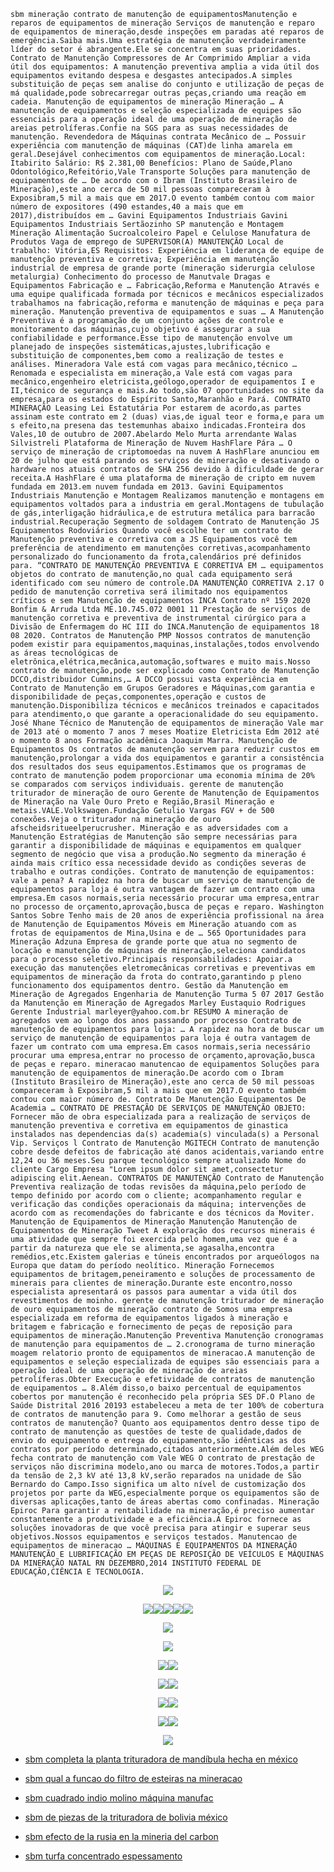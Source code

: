 
```
sbm mineração contrato de manutenção de equipamentosManutenção e reparos de equipamentos de mineração Serviços de manutenção e reparo de equipamentos de mineração,desde inspeções em paradas até reparos de emergência.Saiba mais.Uma estratégia de manutenção verdadeiramente líder do setor é abrangente.Ele se concentra em suas prioridades. Contrato de Manutenção Compressores de Ar Comprimido Ampliar a vida útil dos equipamentos: A manutenção preventiva amplia a vida útil dos equipamentos evitando despesa e desgastes antecipados.A simples substituição de peças sem analise do conjunto e utilização de peças de má qualidade,pode sobrecarregar outras peças,criando uma reação em cadeia. Manutenção de equipamentos de mineração Mineração … A manutenção de equipamentos e seleção especializada de equipes são essenciais para a operação ideal de uma operação de mineração de areias petrolíferas.Confie na SGS para as suas necessidades de manutenção. Revendedora de Máquinas contrata Mecânico de … Possuir experiência com manutenção de máquinas (CAT)de linha amarela em geral.Desejável conhecimentos com equipamentos de mineração.Local: Itabirito Salário: R$ 2.381,00 Benefícios: Plano de Saúde,Plano Odontológico,Refeitório,Vale Transporte Soluções para manutenção de equipamentos de … De acordo com o Ibram (Instituto Brasileiro de Mineração),este ano cerca de 50 mil pessoas compareceram à Exposibram,5 mil a mais que em 2017.O evento também contou com maior número de expositores (490 estandes,40 a mais que em 2017),distribuídos em … Gavini Equipamentos Industriais Gavini Equipamentos Industriais Sertãozinho SP manutenção e Montagem Mineração Alimentação Sucroalcoleiro Papel e Celulose Manufatura de Produtos Vaga de emprego de SUPERVISOR(A) MANUTENÇÃO Local de trabalho: Vitória,ES Requisitos: Experiência em liderança de equipe de manutenção preventiva e corretiva; Experiência em manutenção industrial de empresa de grande porte (mineração siderurgia celulose metalurgia) Conhecimento do processo de Manutvale Dragas e Equipamentos Fabricação e … Fabricação,Reforma e Manutenção Através e uma equipe qualificada formada por técnicos e mecânicos especializados trabalhamos na fabricação,reforma e manutenção de máquinas e peça para mineração. Manutenção preventiva de equipamentos e suas … A Manutenção Preventiva é a programação de um conjunto ações de controle e monitoramento das máquinas,cujo objetivo é assegurar a sua confiabilidade e performance.Esse tipo de manutenção envolve um planejado de inspeções sistemáticas,ajustes,lubrificação e substituição de componentes,bem como a realização de testes e análises. Mineradora Vale está com vagas para mecânico,técnico … Renomada e especialista em mineração,a Vale está com vagas para mecânico,engenheiro eletricista,geólogo,operador de equipamentos I e II,técnico de segurança e mais.Ao todo,são 07 oportunidades no site da empresa,para os estados do Espírito Santo,Maranhão e Pará. CONTRATO MINERAÇÃO Leasing Lei Estatutária Por estarem de acordo,as partes assinam este contrato em 2 (duas) vias,de igual teor e forma,e para um s efeito,na presena das testemunhas abaixo indicadas.Fronteira dos Vales,10 de outubro de 2007.Abelardo Melo Murta arrendante Walas Silvistreli Plataforma de Mineração de Nuvem HashFlare Pára … O serviço de mineração de criptomoedas na nuvem A HashFlare anunciou em 20 de julho que está parando os serviços de mineração e desativando o hardware nos atuais contratos de SHA 256 devido à dificuldade de gerar receita.A HashFlare é uma plataforma de mineração de cripto em nuvem fundada em 2013.em nuvem fundada em 2013. Gavini Equipamentos Industriais Manutenção e Montagem Realizamos manutenção e montagens em equipamentos voltados para a industria em geral.Montagens de tubulação de gás,interligação hidráulica,e de estrutura metálica para barracão industrial.Recuperação Segmento de soldagem Contrato de Manutenção JS Equipamentos Rodoviários Quando você escolhe ter um contrato de Manutenção preventiva e corretiva com a JS Equipamentos você tem preferência de atendimento em manutenções corretivas,acompanhamento personalizado do funcionamento da frota,calendários pré definidos para. “CONTRATO DE MANUTENÇÃO PREVENTIVA E CORRETIVA EM … equipamentos objetos do contrato de manutenção,no qual cada equipamento será identificado com seu número de controle.DA MANUTENÇÃO CORRETIVA 2.17 O pedido de manutenção corretiva será ilimitado nos equipamentos críticos e sem Manutenção de equipamentos INCA Contrato nº 159 2020 Bonfim & Arruda Ltda ME.10.745.072 0001 11 Prestação de serviços de manutenção corretiva e preventiva de instrumental cirúrgico para a Divisão de Enfermagem do HC III do INCA.Manutenção de equipamentos 18 08 2020. Contratos de Manutenção PMP Nossos contratos de manutenção podem existir para equipamentos,maquinas,instalações,todos envolvendo as áreas tecnológicas de eletrônica,elétrica,mecânica,automação,softwares e muito mais.Nosso contrato de manutenção,pode ser explicado como Contrato de Manutenção DCCO,distribuidor Cummins,… A DCCO possui vasta experiência em Contrato de Manutenção em Grupos Geradores e Máquinas,com garantia e disponibilidade de peças,componentes,operação e custos de manutenção.Disponibiliza técnicos e mecânicos treinados e capacitados para atendimento,o que garante a operacionalidade do seu equipamento. José Nhane Técnico de Manutenção de equipamentos de mineração Vale mar de 2013 até o momento 7 anos 7 meses Moatize Eletricista Edm 2012 até o momento 8 anos Formação acadêmica Joaquim Marra. Manutenção de Equipamentos Os contratos de manutenção servem para reduzir custos em manutenção,prolongar a vida dos equipamentos e garantir a consistência dos resultados dos seus equipamentos.Estimamos que os programas de contrato de manutenção podem proporcionar uma economia mínima de 20% se comparados com serviços individuais. gerente de manutenção triturador de mineração de ouro Gerente de Manutenção de Equipamentos de Mineração na Vale Ouro Preto e Região,Brasil Mineração e metais.VALE.Volkswagen.Fundação Getulio Vargas FGV + de 500 conexões.Veja o triturador na mineração de ouro afscheidsritueelperucrusher. Mineração e as adversidades com a Manutenção Estratégias de Manutenção são sempre necessárias para garantir a disponibilidade de máquinas e equipamentos em qualquer segmento de negócio que visa a produção.No segmento da mineração é ainda mais crítico essa necessidade devido as condições severas de trabalho e outras condições. Contrato de manutenção de equipamentos: vale a pena? A rapidez na hora de buscar um serviço de manutenção de equipamentos para loja é outra vantagem de fazer um contrato com uma empresa.Em casos normais,seria necessário procurar uma empresa,entrar no processo de orçamento,aprovação,busca de peças e reparo. Washington Santos Sobre Tenho mais de 20 anos de experiência profissional na área de Manutenção de Equipamentos Móveis em Mineração atuando com as frotas de equipamentos de Mina,Usina e de … 565 Oportunidades para Mineração Adzuna Empresa de grande porte que atua no segmento de locação e manutenção de máquinas de mineração,seleciona candidatos para o processo seletivo.Principais responsabilidades: Apoiar.a execução das manutenções eletromecânicas corretivas e preventivas em equipamentos de mineração da frota do contrato,garantindo p pleno funcionamento dos equipamentos dentro. Gestão da Manutenção em Mineração de Agregados Engenharia de Manutenção Turma 5 07 2017 Gestão da Manutenção em Mineração de Agregados Marley Eustaquio Rodrigues Gerente Industrial marleyer@yahoo.com.br RESUMO A mineração de agregados vem ao longo dos anos passando por processo Contrato de manutenção de equipamentos para loja: … A rapidez na hora de buscar um serviço de manutenção de equipamentos para loja é outra vantagem de fazer um contrato com uma empresa.Em casos normais,seria necessário procurar uma empresa,entrar no processo de orçamento,aprovação,busca de peças e reparo. mineracao manutencao de equipamentos Soluções para manutenção de equipamentos de mineração.De acordo com o Ibram (Instituto Brasileiro de Mineração),este ano cerca de 50 mil pessoas compareceram à Exposibram,5 mil a mais que em 2017.O evento também contou com maior número de. Contrato De Manutenção Equipamentos De Academia … CONTRATO DE PRESTAÇÃO DE SERVIÇOS DE MANUTENÇÃO OBJETO: Fornecer mão de obra especializada para a realização de serviços de manutenção preventiva e corretiva em equipamentos de ginastica instalados nas dependencias da(s) academia(s) vinculada(s) a Personal Vip. Serviços l Contrato de Manutenção MGITECH Contrato de manutenção cobre desde defeitos de fabricação até danos acidentais,variando entre 12,24 ou 36 meses.Seu parque tecnológico sempre atualizado Nome do cliente Cargo Empresa "Lorem ipsum dolor sit amet,consectetur adipiscing elit.Aenean. CONTRATOS DE MANUTENÇÃO Contrato de Manutenção Preventiva realização de todas revisões da máquina,pelo período de tempo definido por acordo com o cliente; acompanhamento regular e verificação das condições operacionais da máquina; intervenções de acordo com as recomendações do fabricante e dos técnicos da Moviter. Manutenção de Equipamentos de Mineração Manutenção Manutenção de Equipamentos de Mineração Tweet A exploração dos recursos minerais é uma atividade que sempre foi exercida pelo homem,uma vez que é a partir da natureza que ele se alimenta,se agasalha,encontra remédios,etc.Existem galerias e túneis encontrados por arqueólogos na Europa que datam do período neolítico. Mineração Fornecemos equipamentos de britagem,peneiramento e soluções de processamento de minerais para clientes de mineração.Durante este encontro,nosso especialista apresentará os passos para aumentar a vida útil dos revestimentos de moinho. gerente de manutenção triturador de mineração de ouro equipamentos de mineração contrato de Somos uma empresa especializada em reforma de equipamentos ligados à mineração e britagem e fabricação e fornecimento de peças de reposição para equipamentos de mineração.Manutenção Preventiva Manutenção cronogramas de manutenção para equipamentos de … 2.cronograma de turno mineração moagem relatorio pronto de equipamentos de mineracao.A manutenção de equipamentos e seleção especializada de equipes são essenciais para a operação ideal de uma operação de mineração de areias petrolíferas.Obter Execução e efetividade de contratos de manutenção de equipamentos … 8.Além disso,o baixo percentual de equipamentos cobertos por manutenção é reconhecido pela própria SES DF.O Plano de Saúde Distrital 2016 20193 estabeleceu a meta de ter 100% de cobertura de contratos de manutenção para 9. Como melhorar a gestão de seus contratos de manutenção? Quanto aos equipamentos dentro desse tipo de contrato de manutenção as questões de teste de qualidade,dados de envio do equipamento e entrega do equipamento,são idênticas as dos contratos por período determinado,citados anteriormente.Além deles WEG fecha contrato de manutenção com Vale WEG O contrato de prestação de serviços não discrimina modelo,ano ou marca de motores.Todos,a partir da tensão de 2,3 kV até 13,8 kV,serão reparados na unidade de São Bernardo do Campo.Isso significa um alto nível de customização dos projetos por parte da WEG,especialmente porque os equipamentos são de diversas aplicações,tanto de áreas abertas como confinadas. Mineração Epiroc Para garantir a rentabilidade na mineração,é preciso aumentar constantemente a produtividade e a eficiência.A Epiroc fornece as soluções inovadoras de que você precisa para atingir e superar seus objetivos.Nossos equipamentos e serviços testados. Manutencao de equipamentos de mineracao … MÁQUINAS E EQUIPAMENTOS DA MINERAÇÃO MANUTENÇÃO E LUBRIFICAÇÃO EM PEÇAS DE REPOSIÇÃO DE VEÍCULOS E MÁQUINAS DA MINERAÇÃO NATAL RN DEZEMBRO,2014 INSTITUTO FEDERAL DE EDUCAÇÃO,CIÊNCIA E TECNOLOGIA. 
```

<div align="center">

<a href="https://es-crusher.shibang-china.com/github&k=sbm+minera%C3%A7%C3%A3o+contrato+de+manuten%C3%A7%C3%A3o+de+equipamentos"><img src="https://static.shibang-china.com/es/crusher/logo.jpg"></a>

<a href="https://es-crusher.shibang-china.com/github&k=sbm+minera%C3%A7%C3%A3o+contrato+de+manuten%C3%A7%C3%A3o+de+equipamentos"><img src="https://static.shibang-china.com/es/crusher/index.jpg"></a><a href="https://es-crusher.shibang-china.com/material.htmlgithub&k=sbm+minera%C3%A7%C3%A3o+contrato+de+manuten%C3%A7%C3%A3o+de+equipamentos"><img src="https://static.shibang-china.com/es/crusher/material.jpg"></a><a href="https://es-crusher.shibang-china.com/application.htmlgithub&k=sbm+minera%C3%A7%C3%A3o+contrato+de+manuten%C3%A7%C3%A3o+de+equipamentos"><img src="https://static.shibang-china.com/es/crusher/application.jpg"></a><a href="https://es-crusher.shibang-china.com/aboutus.htmlgithub&k=sbm+minera%C3%A7%C3%A3o+contrato+de+manuten%C3%A7%C3%A3o+de+equipamentos"><img src="https://static.shibang-china.com/es/crusher/aboutus.jpg"></a><a href="https://es-crusher.shibang-china.com/contact.htmlgithub&k=sbm+minera%C3%A7%C3%A3o+contrato+de+manuten%C3%A7%C3%A3o+de+equipamentos"><img src="https://static.shibang-china.com/es/crusher/contact.jpg"></a>

<a href="https://es-crusher.shibang-china.com/github&k=sbm+minera%C3%A7%C3%A3o+contrato+de+manuten%C3%A7%C3%A3o+de+equipamentos"><img src="https://static.shibang-china.com/es/crusher/banner.jpg"></a>

<a href="https://swt.shibang-china.com/github&k=sbm+minera%C3%A7%C3%A3o+contrato+de+manuten%C3%A7%C3%A3o+de+equipamentos"><img src="https://static.shibang-china.com/es/crusher/text.jpg"></a>

<a href="https://swt.shibang-china.com/github&k=sbm+minera%C3%A7%C3%A3o+contrato+de+manuten%C3%A7%C3%A3o+de+equipamentos"><img src="https://static.shibang-china.com/es/crusher/chat.jpg"></a><a href="https://es-crusher.shibang-china.com/contact.htmlgithub&k=sbm+minera%C3%A7%C3%A3o+contrato+de+manuten%C3%A7%C3%A3o+de+equipamentos"><img src="https://static.shibang-china.com/es/crusher/message.jpg"></a>

<a href="https://es-crusher.shibang-china.com/products/pe.htmlgithub&k=sbm+minera%C3%A7%C3%A3o+contrato+de+manuten%C3%A7%C3%A3o+de+equipamentos"><img src="https://static.shibang-china.com/es/crusher/pe.jpg"></a><a href="https://es-crusher.shibang-china.com/products/pf.htmlgithub&k=sbm+minera%C3%A7%C3%A3o+contrato+de+manuten%C3%A7%C3%A3o+de+equipamentos"><img src="https://static.shibang-china.com/es/crusher/pf.jpg"></a>

<a href="https://es-crusher.shibang-china.com/products/hpt.htmlgithub&k=sbm+minera%C3%A7%C3%A3o+contrato+de+manuten%C3%A7%C3%A3o+de+equipamentos"><img src="https://static.shibang-china.com/es/crusher/hpt.jpg"></a><a href="https://es-crusher.shibang-china.com/products/vsi.htmlgithub&k=sbm+minera%C3%A7%C3%A3o+contrato+de+manuten%C3%A7%C3%A3o+de+equipamentos"><img src="https://static.shibang-china.com/es/crusher/vsi.jpg"></a>

<a href="https://es-crusher.shibang-china.com/products/klv.htmlgithub&k=sbm+minera%C3%A7%C3%A3o+contrato+de+manuten%C3%A7%C3%A3o+de+equipamentos"><img src="https://static.shibang-china.com/es/crusher/klv.jpg"></a><a href="https://es-crusher.shibang-china.com/products/portable.htmlgithub&k=sbm+minera%C3%A7%C3%A3o+contrato+de+manuten%C3%A7%C3%A3o+de+equipamentos"><img src="https://static.shibang-china.com/es/crusher/portable.jpg"></a>

<a href="https://swt.shibang-china.com/github&k=sbm+minera%C3%A7%C3%A3o+contrato+de+manuten%C3%A7%C3%A3o+de+equipamentos"><img src="https://static.shibang-china.com/es/crusher/case.jpg"></a>

</div>


* [sbm completa la planta trituradora de mandíbula hecha en méxico](sbm%20completa%20la%20planta%20trituradora%20de%20mand%C3%ADbula%20hecha%20en%20m%C3%A9xico.md)

* [sbm qual a funcao do filtro de esteiras na mineracao](sbm%20qual%20a%20funcao%20do%20filtro%20de%20esteiras%20na%20mineracao.md)

* [sbm cuadrado indio molino máquina manufac](sbm%20cuadrado%20indio%20molino%20m%C3%A1quina%20manufac.md)

* [sbm de piezas de la trituradora de bolivia méxico](sbm%20de%20piezas%20de%20la%20trituradora%20de%20bolivia%20m%C3%A9xico.md)

* [sbm efecto de la rusia en la mineria del carbon](sbm%20efecto%20de%20la%20rusia%20en%20la%20mineria%20del%20carbon.md)

* [sbm turfa concentrado espessamento](sbm%20turfa%20concentrado%20espessamento.md)
